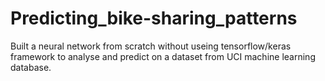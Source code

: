 # Predicting_bike-sharing_patterns
Built a neural network from scratch without useing tensorflow/keras framework to analyse and predict on a dataset from UCI machine learning database.
